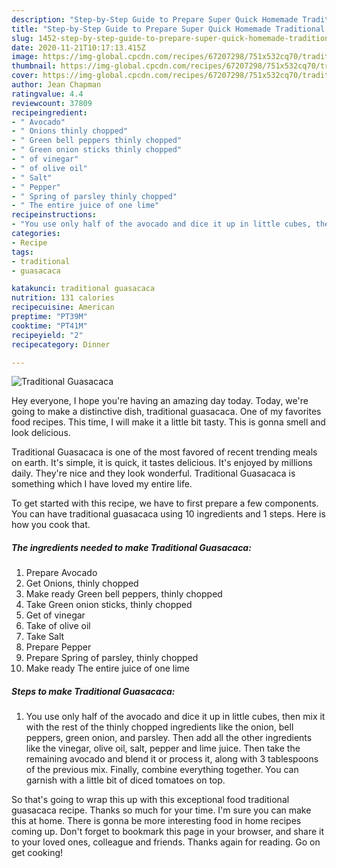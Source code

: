 ```yaml
---
description: "Step-by-Step Guide to Prepare Super Quick Homemade Traditional Guasacaca"
title: "Step-by-Step Guide to Prepare Super Quick Homemade Traditional Guasacaca"
slug: 1452-step-by-step-guide-to-prepare-super-quick-homemade-traditional-guasacaca
date: 2020-11-21T10:17:13.415Z
image: https://img-global.cpcdn.com/recipes/67207298/751x532cq70/traditional-guasacaca-recipe-main-photo.jpg
thumbnail: https://img-global.cpcdn.com/recipes/67207298/751x532cq70/traditional-guasacaca-recipe-main-photo.jpg
cover: https://img-global.cpcdn.com/recipes/67207298/751x532cq70/traditional-guasacaca-recipe-main-photo.jpg
author: Jean Chapman
ratingvalue: 4.4
reviewcount: 37809
recipeingredient:
- " Avocado"
- " Onions thinly chopped"
- " Green bell peppers thinly chopped"
- " Green onion sticks thinly chopped"
- " of vinegar"
- " of olive oil"
- " Salt"
- " Pepper"
- " Spring of parsley thinly chopped"
- " The entire juice of one lime"
recipeinstructions:
- "You use only half of the avocado and dice it up in little cubes, then mix it with the rest of the thinly chopped ingredients like the onion, bell peppers, green onion, and parsley. Then add all the other ingredients like the vinegar, olive oil, salt, pepper and lime juice. Then take the remaining avocado and blend it or process it, along with 3 tablespoons of the previous mix. Finally, combine everything together. You can garnish with a little bit of diced tomatoes on top."
categories:
- Recipe
tags:
- traditional
- guasacaca

katakunci: traditional guasacaca 
nutrition: 131 calories
recipecuisine: American
preptime: "PT39M"
cooktime: "PT41M"
recipeyield: "2"
recipecategory: Dinner

---
```



![Traditional Guasacaca](https://img-global.cpcdn.com/recipes/67207298/751x532cq70/traditional-guasacaca-recipe-main-photo.jpg)

Hey everyone, I hope you're having an amazing day today. Today, we're going to make a distinctive dish, traditional guasacaca. One of my favorites food recipes. This time, I will make it a little bit tasty. This is gonna smell and look delicious.



Traditional Guasacaca is one of the most favored of recent trending meals on earth. It's simple, it is quick, it tastes delicious. It's enjoyed by millions daily. They're nice and they look wonderful. Traditional Guasacaca is something which I have loved my entire life.


To get started with this recipe, we have to first prepare a few components. You can have traditional guasacaca using 10 ingredients and 1 steps. Here is how you cook that.

<!--inarticleads1-->

##### The ingredients needed to make Traditional Guasacaca:

1. Prepare  Avocado
1. Get  Onions, thinly chopped
1. Make ready  Green bell peppers, thinly chopped
1. Take  Green onion sticks, thinly chopped
1. Get  of vinegar
1. Take  of olive oil
1. Take  Salt
1. Prepare  Pepper
1. Prepare  Spring of parsley, thinly chopped
1. Make ready  The entire juice of one lime




<!--inarticleads2-->

##### Steps to make Traditional Guasacaca:

1. You use only half of the avocado and dice it up in little cubes, then mix it with the rest of the thinly chopped ingredients like the onion, bell peppers, green onion, and parsley. Then add all the other ingredients like the vinegar, olive oil, salt, pepper and lime juice. Then take the remaining avocado and blend it or process it, along with 3 tablespoons of the previous mix. Finally, combine everything together. You can garnish with a little bit of diced tomatoes on top.




So that's going to wrap this up with this exceptional food traditional guasacaca recipe. Thanks so much for your time. I'm sure you can make this at home. There is gonna be more interesting food in home recipes coming up. Don't forget to bookmark this page in your browser, and share it to your loved ones, colleague and friends. Thanks again for reading. Go on get cooking!
